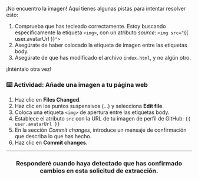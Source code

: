 ¡No encuentro la imagen! Aquí tienes algunas pistas para intentar resolver esto:

1. Comprueba que has tecleado correctamente. Estoy buscando específicamente la etiqueta `<img>`, con un atributo _source_: `<img src="`{{ user.avatarUrl }}`">`
2. Asegúrate de haber colocado la etiqueta de imagen entre las etiquetas body.
3. Asegúrate de que has modificado el archivo `index.html`, y no algún otro. 

¡Inténtalo otra vez!

### :keyboard: Actividad: Añade una imagen a tu página web

1. Haz clic en **Files Changed**.
1. Haz clic en los puntos suspensivos (...) y selecciona **Edit file**.
2. Coloca una etiqueta `<img>` de apertura entre las etiquetas body. 
3. Establece el atributo `src` con la URL de tu imagen de perfil de GitHub: `{{ user.avatarUrl }}`
4. En la sección _Commit changes_, introduce un mensaje de confirmación que describa lo que has hecho.
5. Haz clic en **Commit changes**.

<hr>
<h3 align="center">Responderé cuando haya detectado que has confirmado cambios en esta solicitud de extracción.</h3>